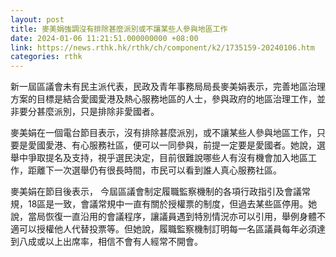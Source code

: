 ```yaml
---
layout: post
title: 麥美娟強調沒有排除甚麼派別或不讓某些人參與地區工作　
date: 2024-01-06 11:21:51.000000000 +08:00
link: https://news.rthk.hk/rthk/ch/component/k2/1735159-20240106.htm
categories: rthk
---
```


新一屆區議會未有民主派代表，民政及青年事務局局長麥美娟表示，完善地區治理方案的目標是結合愛國愛港及熱心服務地區的人士，參與政府的地區治理工作，並非要分甚麼派別，只是排除非愛國者。

麥美娟在一個電台節目表示，沒有排除甚麼派別，或不讓某些人參與地區工作，只要是愛國愛港、有心服務社區，便可以一同參與，前提一定要是愛國者。她說，選舉中爭取提名及支持，視乎選民決定，目前很難說哪些人有沒有機會加入地區工作，距離下一次選舉仍有很長時間，市民可以看到誰人真心服務社區。

麥美娟在節目後表示， 今屆區議會制定履職監察機制的各項行政指引及會議常規，18區是一致，會議常規中一直有關於授權票的制度，但過去某些區停用。她說，當局恢復一直沿用的會議程序，讓議員遇到特別情況亦可以引用，舉例身體不適可以授權他人代替投票等。但她說，履職監察機制訂明每一名區議員每年必須達到八成或以上出席率，相信不會有人經常不開會。

